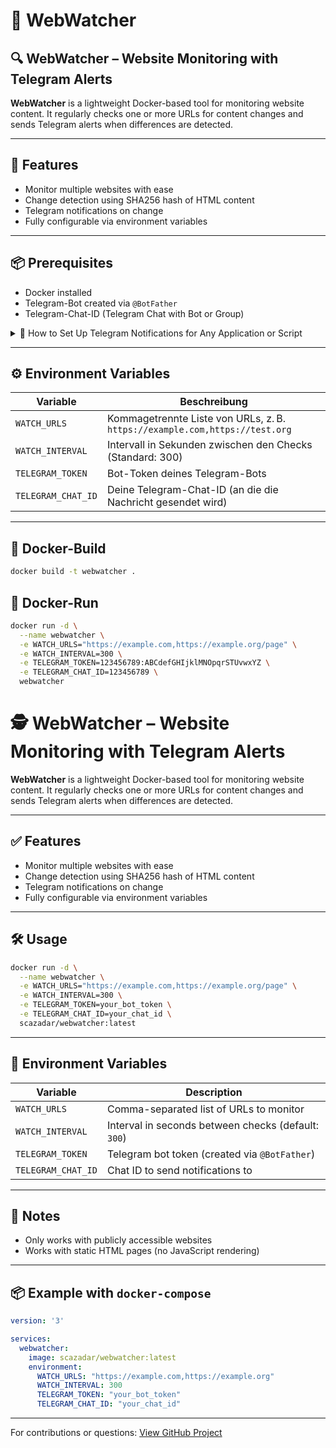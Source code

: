 # 📘 WebWatcher

## 🔍 WebWatcher – Website Monitoring with Telegram Alerts

**WebWatcher** is a lightweight Docker-based tool for monitoring website content. It regularly checks one or more URLs for content changes and sends Telegram alerts when differences are detected.

---

## 🚀 Features

- Monitor multiple websites with ease
- Change detection using SHA256 hash of HTML content
- Telegram notifications on change
- Fully configurable via environment variables

---

## 📦 Prerequisites

- Docker installed
- Telegram-Bot created via `@BotFather`
- Telegram-Chat-ID (Telegram Chat with Bot or Group)
<details>
<summary>📡 How to Set Up Telegram Notifications for Any Application or Script</summary>

This guide explains how to:

- ✅ Create a Telegram bot
- ➕ Add the bot to a private or group chat
- 📬 Send notifications via Telegram from any app or script

---

## 1. 🤖 Create a Telegram Bot

1. Open Telegram and search for [@BotFather](https://t.me/BotFather)
2. Type: `/newbot`
3. Follow the steps to set a name and username (username must end in `bot`)
4. Copy the **API token** provided — this is required to send messages

---

## 2. 👤 Get Your Chat ID

To send messages to yourself or a group, you need a **chat ID**.

### For a private chat:
1. Send any message (e.g., "hello") to your bot
2. Visit the following URL (replace `<TOKEN>` with your bot's token):
   ```
   https://api.telegram.org/bot<TOKEN>/getUpdates
   ```
3. Look for `"chat":{"id":YOUR_ID,...}` in the JSON response — that's your chat ID

### For a group chat:
1. Create a Telegram group
2. Add your bot to the group
3. Send a message in the group
4. Visit the same URL again and find the group `"chat":{"id":-XXXXXXXXXX,...}`  
   (Note: group IDs are negative numbers)


## 3. 🖼️ Optional: Set a Bot Profile Picture

1. Go back to **@BotFather**
2. Type `/setuserpic`
3. Choose your bot
4. Upload a square image (JPG or PNG)

---

## 4. 🔐 Who Can Receive Messages?

- Your bot **can only send messages to chats** it has been part of
- **Users must start a chat** with the bot or be in a group the bot is added to
- The bot **cannot message random users**

---

## ✅ Done!

You now have:

- 📬 Telegram notifications from any script, app, or automation
- 📢 Group or private alerts

</details>


---

## ⚙️ Environment Variables

| Variable             | Beschreibung                                                                 |
|----------------------|------------------------------------------------------------------------------|
| `WATCH_URLS`         | Kommagetrennte Liste von URLs, z. B. `https://example.com,https://test.org` |
| `WATCH_INTERVAL`     | Intervall in Sekunden zwischen den Checks (Standard: 300)                    |
| `TELEGRAM_TOKEN`     | Bot-Token deines Telegram-Bots                                               |
| `TELEGRAM_CHAT_ID`   | Deine Telegram-Chat-ID (an die die Nachricht gesendet wird)                  |

---

## 🐳 Docker-Build

```bash
docker build -t webwatcher .
```

## 🐳 Docker-Run
```bash
docker run -d \
  --name webwatcher \
  -e WATCH_URLS="https://example.com,https://example.org/page" \
  -e WATCH_INTERVAL=300 \
  -e TELEGRAM_TOKEN=123456789:ABCdefGHIjklMNOpqrSTUvwxYZ \
  -e TELEGRAM_CHAT_ID=123456789 \
  webwatcher
```






# 🕵️ WebWatcher – Website Monitoring with Telegram Alerts

**WebWatcher** is a lightweight Docker-based tool for monitoring website content. It regularly checks one or more URLs for content changes and sends Telegram alerts when differences are detected.

---

## ✅ Features

- Monitor multiple websites with ease
- Change detection using SHA256 hash of HTML content
- Telegram notifications on change
- Fully configurable via environment variables

---

## 🛠️ Usage

```bash
docker run -d \
  --name webwatcher \
  -e WATCH_URLS="https://example.com,https://example.org/page" \
  -e WATCH_INTERVAL=300 \
  -e TELEGRAM_TOKEN=your_bot_token \
  -e TELEGRAM_CHAT_ID=your_chat_id \
  scazadar/webwatcher:latest
```

---

## 🔧 Environment Variables

| Variable             | Description                                                                 |
|----------------------|-----------------------------------------------------------------------------|
| `WATCH_URLS`         | Comma-separated list of URLs to monitor                                     |
| `WATCH_INTERVAL`     | Interval in seconds between checks (default: `300`)                         |
| `TELEGRAM_TOKEN`     | Telegram bot token (created via `@BotFather`)                               |
| `TELEGRAM_CHAT_ID`   | Chat ID to send notifications to                                            |

---

## 📝 Notes

- Only works with publicly accessible websites
- Works with static HTML pages (no JavaScript rendering)

---

## 📦 Example with `docker-compose`

```yaml
version: '3'

services:
  webwatcher:
    image: scazadar/webwatcher:latest
    environment:
      WATCH_URLS: "https://example.com,https://example.org"
      WATCH_INTERVAL: 300
      TELEGRAM_TOKEN: "your_bot_token"
      TELEGRAM_CHAT_ID: "your_chat_id"
```

---

For contributions or questions: [View GitHub Project](https://github.com/scazadar/webwatcher)
